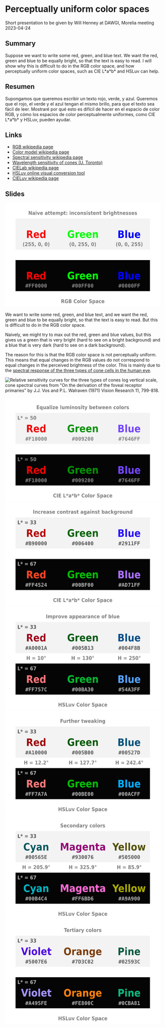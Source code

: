 # Perceptually uniform color spaces

Short presentation to be given by Will Henney at DAWGI, Morelia meeting 2023-04-24

## Summary

Suppose we want to write some red, green, and blue text. We want the red, green and blue to be equally bright, so that the text is easy to read. I will show why this is difficult to do in the RGB color space, and how perceptually uniform color spaces, such as CIE L\*a\*b\* and HSLuv can help. 

## Resumen

Supongamos que queremos escribir un texto rojo, verde, y azul. Queremos que el rojo, el verde y el azul tengan el mismo brillo, para que el texto sea fácil de leer. Mostraré por qué esto es difícil de hacer en el espacio de color RGB, y cómo los espacios de color perceptualmente uniformes, como CIE L\*a\*b\* y HSLuv, pueden ayudar.

## Links

* [RGB wikipedia page](https://en.wikipedia.org/wiki/RGB_color_space)
* [Color model wikipedia page](https://en.wikipedia.org/wiki/Color_model)
* [Spectral sensitivity wikipedia page](https://en.wikipedia.org/wiki/Spectral_sensitivity)
* [Wavelength sensitivity of cones (U. Toronto)](https://www.physics.utoronto.ca/~jharlow/cones.html)
* [CIELab wikipedia page](https://en.wikipedia.org/wiki/CIELAB_color_space)
* [HSLuv online visual conversion tool](https://www.hsluv.org/)
* [CIELuv wikipedia page](https://en.wikipedia.org/wiki/CIELUV)

## Slides

![Slide 01](./cspace-01-RGB.jpg)

We want to write some red, green, and blue text, and we want the red, green and blue to be equally bright, so that the text is easy to read. But this is difficult to do in the RGB color space.

Naively, we might try to max out the red, green and blue values, but this gives us a green that is very bright (hard to see on a bright background) and a blue that is very dark (hard to see on a dark background).

The reason for this is that the RGB color space is not perceptually uniform. This means that equal changes in the RGB values do not correspond to equal changes in the perceived brightness of the color. This is mainly due to the [spectral response of the three types of cone cells in the human eye](https://www.physics.utoronto.ca/~jharlow/cones.html). 

![Relative sensitivity curves for the three types of cones log vertical scale, cone spectral curves from "On the derivation of the foveal receptor primaries" by J.J. Vos and P.L. Walraven (1971) Vision Research 11, 799-818.](https://www.physics.utoronto.ca/~jharlow/conesens1.gif)


![Slide 02](./cspace-02-Lab.jpg)
![Slide 03](./cspace-03-Lab.jpg)
![Slide 04](./cspace-04-HSLuv.jpg)
![Slide 05](./cspace-05-HSLuv.jpg)
![Slide 06](./cspace-06-HSLuv.jpg)
![Slide 07](./cspace-07-HSLuv.jpg)





